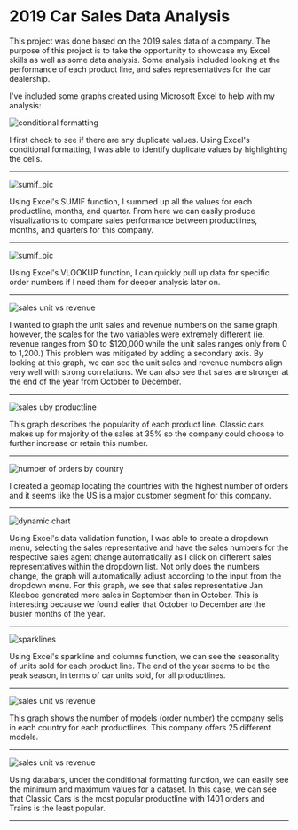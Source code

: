 # 2019 Car Sales Data Analysis

This project was done based on the 2019 sales data of a company. The purpose of this project is to take the opportunity to showcase my Excel skills as well as some data analysis. Some analysis included looking at the performance of each product line, and sales representatives for the car dealership. 

I've included some graphs created using Microsoft Excel to help with my analysis:


![conditional formatting](https://github.com/daniel8691/car_sales_excel/blob/master/analysis_pics/conditional_formatting.jpg)

I first check to see if there are any duplicate values. Using Excel's conditional formatting, I was able to identify duplicate values by highlighting the cells.

<hr>


![sumif_pic](https://github.com/daniel8691/car_sales_excel/blob/master/analysis_pics/sumif_pics.jpg)

Using Excel's SUMIF function, I summed up all the values for each productline, months, and quarter. From here we can easily produce visualizations to compare sales performance between productlines, months, and quarters for this company. 

<hr>


![sumif_pic](https://github.com/daniel8691/car_sales_excel/blob/master/analysis_pics/vlookup.jpg)

Using Excel's VLOOKUP function, I can quickly pull up data for specific order numbers if I need them for deeper analysis later on. 

<hr>

![sales unit vs revenue](https://github.com/daniel8691/car_sales_excel/blob/master/analysis_pics/sales_unit_revenue_combo.jpg)

I wanted to graph the unit sales and revenue numbers on the same graph, however, the scales for the two variables were extremely different (ie. revenue ranges from $0 to $120,000 while the unit sales ranges only from 0 to 1,200.) This problem was mitigated by adding a secondary axis. By looking at this graph, we can see the unit sales and revenue numbers align very well with strong correlations.  We can also see that sales are stronger at the end of the year from October to December.

<hr>

![sales uby productline](https://github.com/daniel8691/car_sales_excel/blob/master/analysis_pics/sales_by_productline.jpg)

This graph describes the popularity of each product line. Classic cars makes up for majority of the sales at 35% so the company could choose to further increase or retain this number. 

<hr>

![number of orders by country](https://github.com/daniel8691/car_sales_excel/blob/master/analysis_pics/num_orders_country.jpg)

I created a geomap locating the countries with the highest number of orders and it seems like the US is a major customer segment for this company.

<hr>


![dynamic chart](https://github.com/daniel8691/car_sales_excel/blob/master/analysis_pics/dynamic_chart.jpg)

Using Excel's data validation function, I was able to create a dropdown menu, selecting the sales representative and have the sales numbers for the respective sales agent change automatically as I click on different sales representatives within the dropdown list. Not only does the numbers change, the graph will automatically adjust according to the input from the dropdown menu. For this graph, we see that sales representative Jan Klaeboe generated more sales in September than in October. This is interesting because we found ealier that October to December are the busier months of the year.

<hr>


![sparklines](https://github.com/daniel8691/car_sales_excel/blob/master/analysis_pics/sparklines1.jpg)

Using Excel's sparkline and columns function, we can see the seasonality of units sold for each product line. The end of the year seems to be the peak season, in terms of car units sold, for all productlines. 

<hr>


![sales unit vs revenue](https://github.com/daniel8691/car_sales_excel/blob/master/analysis_pics/count_order_number_perCountry.jpg)

This graph shows the number of models (order number) the company sells in each country for each productlines. This company offers 25 different models. 

<hr>


![sales unit vs revenue](https://github.com/daniel8691/car_sales_excel/blob/master/analysis_pics/databars_sum_quantityordered.jpg)

Using databars, under the conditional formatting function, we can easily see the minimum and maximum values for a dataset. In this case, we can see that Classic Cars is the most popular productline with 1401 orders and Trains is the least popular. 

<hr>

